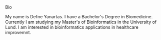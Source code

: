 Bio

My name is Defne Yanartas. I have a Bachelor's Degree in Biomedicine. Currently I am studying my Master's of Bioinformatics in the University of Lund. I am interested in bioinformatics applications in healthcare improvemnt. 

